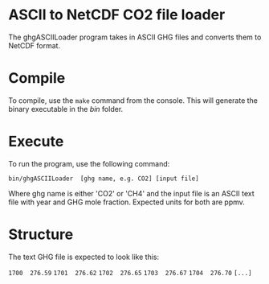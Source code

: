 ASCII to NetCDF CO2 file loader
========

The ghgASCIILoader program takes in ASCII GHG files and converts them to NetCDF format.

# Compile

To compile, use the `make` command from the console.
This will generate the binary executable in the *bin* folder.

# Execute

To run the program, use the following command:

`bin/ghgASCIILoader  [ghg name, e.g. CO2] [input file]`

Where ghg name is either 'CO2' or 'CH4' and the input file is an ASCII text file with year and GHG mole fraction. Expected units for both are ppmv.

# Structure

The text GHG file is expected to look like this:

`1700  276.59`
`1701  276.62`
`1702  276.65`
`1703  276.67`
`1704  276.70`
`[...]`
